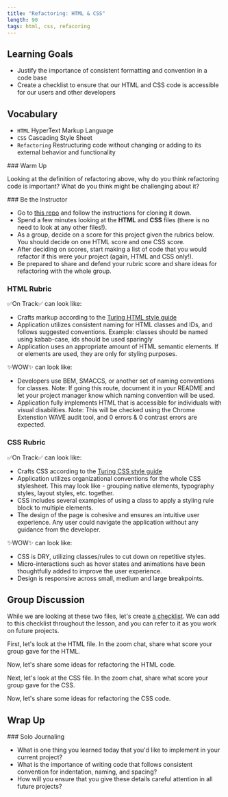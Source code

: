 ```yaml
---
title: "Refactoring: HTML & CSS"
length: 90
tags: html, css, refacoring
---
```


## Learning Goals

* Justify the importance of consistent formatting and convention in a code base
* Create a checklist to ensure that our HTML and CSS code is accessible for our users and other developers

## Vocabulary

- `HTML` HyperText Markup Language
- `CSS` Cascading Style Sheet
- `Refactoring` Restructuring code without changing or adding to its external behavior and functionality

<section class="call-to-action">
### Warm Up

Looking at the definition of refactoring above, why do you think refactoring code is important? What do you think might be challenging about it?
</section>

<section class="call-to-action">
### Be the Instructor

* Go to [this repo](https://github.com/kaylaewood/number-guesser-refactor) and follow the instructions for cloning it down.
* Spend a few minutes looking at the **HTML** and **CSS** files (there is no need to look at any other files!).
* As a group, decide on a score for this project given the rubrics below. You should decide on one HTML score and one CSS score.
* After deciding on scores, start making a list of code that you would refactor if this were your project (again, HTML and CSS only!).
* Be prepared to share and defend your rubric score and share ideas for refactoring with the whole group.
</section>

<section class="answer">

### HTML Rubric
✅On Track✅ can look like:
- Crafts markup according to the [Turing HTML style guide](https://github.com/turingschool-examples/html)
- Application utilizes consistent naming for HTML classes and IDs, and follows suggested conventions. Example: classes should be named using kabab-case, ids should be used sparingly
- Application uses an appropriate amount of HTML semantic elements. If <div> or <span> elements are used, they are only for styling purposes.

✨WOW✨ can look like:

- Developers use BEM, SMACCS, or another set of naming conventions for classes. Note: If going this route, document it in your README and let your project manager know which naming convention will be used.
- Application fully implements HTML that is accessible for individuals with visual disabilities. Note: This will be checked using the Chrome Extenstion WAVE audit tool, and 0 errors & 0 contrast errors are expected.
</section>

<section class="answer">

### CSS Rubric

✅On Track✅ can look like:
- Crafts CSS according to the [Turing CSS style guide](https://github.com/turingschool-examples/css)
- Application utilizes organizational conventions for the whole CSS stylesheet. This may look like - grouping native elements, typography styles, layout styles, etc. together.
- CSS includes several examples of using a class to apply a styling rule block to multiple elements.
- The design of the page is cohesive and ensures an intuitive user experience. Any user could navigate the application without any guidance from the developer.

✨WOW✨ can look like:

- CSS is DRY, utilizing classes/rules to cut down on repetitive styles.
- Micro-interactions such as hover states and animations have been thoughtfully added to improve the user experience.
- Design is responsive across small, medium and large breakpoints.
</section>

## Group Discussion

While we are looking at these two files, let's create [a checklist](https://turingschool.notion.site/Refactoring-HTML-CSS-Class-Notes-15dc6b215c0640a18f5c372af60f41fc). We can add to this checklist throughout the lesson, and you can refer to it as you work on future projects.

First, let's look at the HTML file. In the zoom chat, share what score your group gave for the HTML.

Now, let's share some ideas for refactoring the HTML code.

Next, let's look at the CSS file. In the zoom chat, share what score your group gave for the CSS.

Now, let's share some ideas for refactoring the CSS code.

## Wrap Up

<section class="call-to-action">
### Solo Journaling

- What is one thing you learned today that you'd like to implement in your current project?
- What is the importance of writing code that follows consistent convention for indentation, naming, and spacing?
- How will you ensure that you give these details careful attention in all future projects?

</section>
